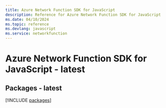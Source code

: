 ```yaml
---
title: Azure Network Function SDK for JavaScript
description: Reference for Azure Network Function SDK for JavaScript
ms.date: 04/10/2024
ms.topic: reference
ms.devlang: javascript
ms.service: networkfunction
---
```

# Azure Network Function SDK for JavaScript - latest
## Packages - latest
[!INCLUDE [packages](network-function-index.md)]
